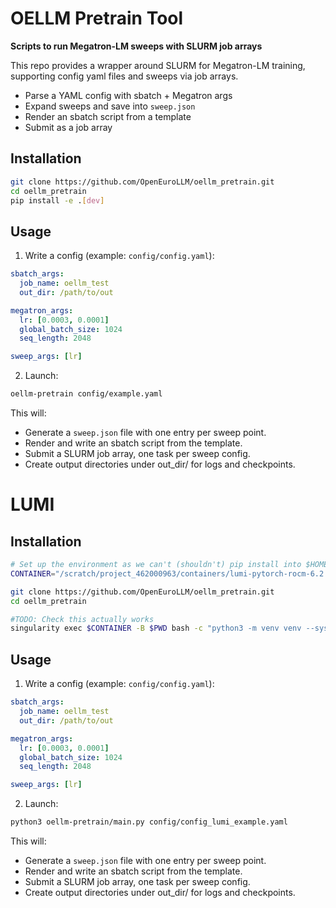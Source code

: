 # OELLM Pretrain Tool

**Scripts to run Megatron-LM sweeps with SLURM job arrays**

This repo provides a wrapper around SLURM for Megatron-LM training, supporting config yaml files and sweeps via job arrays.

- Parse a YAML config with sbatch + Megatron args  
- Expand sweeps and save into `sweep.json`
- Render an sbatch script from a template  
- Submit as a job array  

## Installation

```bash
git clone https://github.com/OpenEuroLLM/oellm_pretrain.git
cd oellm_pretrain
pip install -e .[dev]
```

## Usage

1. Write a config (example: `config/config.yaml`):

```yaml
sbatch_args:
  job_name: oellm_test
  out_dir: /path/to/out

megatron_args:
  lr: [0.0003, 0.0001]
  global_batch_size: 1024
  seq_length: 2048

sweep_args: [lr]
```

2. Launch:
```bash
oellm-pretrain config/example.yaml
```
This will:
- Generate a `sweep.json` file with one entry per sweep point.
- Render and write an sbatch script from the template.
- Submit a SLURM job array, one task per sweep config.
- Create output directories under out_dir/ for logs and checkpoints.

# LUMI

## Installation

```bash
# Set up the environment as we can't (shouldn't) pip install into $HOME or $PYTHONUSERBASE
CONTAINER="/scratch/project_462000963/containers/lumi-pytorch-rocm-6.2.4-python-3.12-pytorch-v2.6.0-dockerhash-ef203c810cc9.sif"

git clone https://github.com/OpenEuroLLM/oellm_pretrain.git
cd oellm_pretrain

#TODO: Check this actually works 
singularity exec $CONTAINER -B $PWD bash -c "python3 -m venv venv --system-site-packages; pip install -e .[dev]"
```

## Usage

1. Write a config (example: `config/config.yaml`):

```yaml
sbatch_args:
  job_name: oellm_test
  out_dir: /path/to/out

megatron_args:
  lr: [0.0003, 0.0001]
  global_batch_size: 1024
  seq_length: 2048

sweep_args: [lr]
```

2. Launch:
```bash
python3 oellm-pretrain/main.py config/config_lumi_example.yaml
```
This will:
- Generate a `sweep.json` file with one entry per sweep point.
- Render and write an sbatch script from the template.
- Submit a SLURM job array, one task per sweep config.
- Create output directories under out_dir/ for logs and checkpoints.